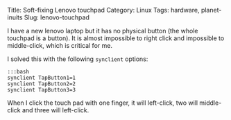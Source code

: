Title: Soft-fixing Lenovo touchpad
Category: Linux
Tags: hardware, planet-inuits
Slug: lenovo-touchpad

I have a new lenovo laptop but it has no physical button (the whole touchpad is
a button). It is almost impossible to right click and impossible to
middle-click, which is critical for me.

I solved this with the following `synclient` options:


    :::bash
    synclient TapButton1=1
    synclient TapButton2=2
    synclient TapButton3=3

When I click the touch pad with one finger, it will left-click, two will
middle-click and three will left-click.
